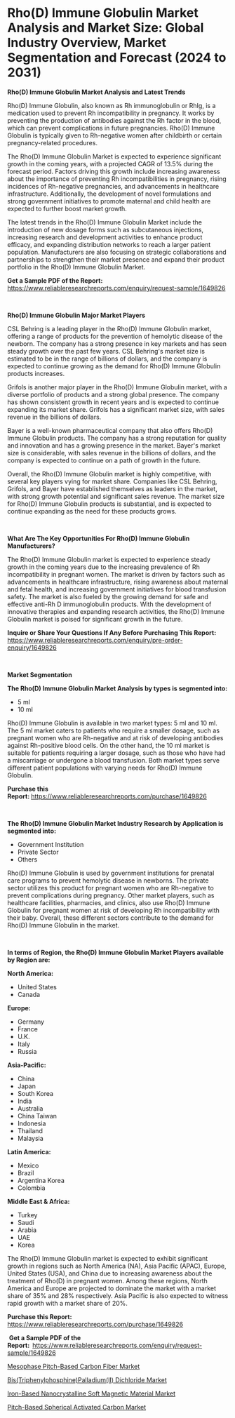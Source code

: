 <p><h1>Rho(D) Immune Globulin Market Analysis and Market Size: Global Industry Overview, Market Segmentation and Forecast (2024 to 2031)</h1></p><p><strong>Rho(D) Immune Globulin Market Analysis and Latest Trends</strong></p>
<p><p>Rho(D) Immune Globulin, also known as Rh immunoglobulin or RhIg, is a medication used to prevent Rh incompatibility in pregnancy. It works by preventing the production of antibodies against the Rh factor in the blood, which can prevent complications in future pregnancies. Rho(D) Immune Globulin is typically given to Rh-negative women after childbirth or certain pregnancy-related procedures.</p><p>The Rho(D) Immune Globulin Market is expected to experience significant growth in the coming years, with a projected CAGR of 13.5% during the forecast period. Factors driving this growth include increasing awareness about the importance of preventing Rh incompatibilities in pregnancy, rising incidences of Rh-negative pregnancies, and advancements in healthcare infrastructure. Additionally, the development of novel formulations and strong government initiatives to promote maternal and child health are expected to further boost market growth.</p><p>The latest trends in the Rho(D) Immune Globulin Market include the introduction of new dosage forms such as subcutaneous injections, increasing research and development activities to enhance product efficacy, and expanding distribution networks to reach a larger patient population. Manufacturers are also focusing on strategic collaborations and partnerships to strengthen their market presence and expand their product portfolio in the Rho(D) Immune Globulin Market.</p></p>
<p><strong>Get a Sample PDF of the Report:&nbsp;</strong> <a href="https://www.reliableresearchreports.com/enquiry/request-sample/1649826">https://www.reliableresearchreports.com/enquiry/request-sample/1649826</a></p>
<p>&nbsp;</p>
<p><strong>Rho(D) Immune Globulin Major Market Players</strong></p>
<p><p>CSL Behring is a leading player in the Rho(D) Immune Globulin market, offering a range of products for the prevention of hemolytic disease of the newborn. The company has a strong presence in key markets and has seen steady growth over the past few years. CSL Behring's market size is estimated to be in the range of billions of dollars, and the company is expected to continue growing as the demand for Rho(D) Immune Globulin products increases.</p><p>Grifols is another major player in the Rho(D) Immune Globulin market, with a diverse portfolio of products and a strong global presence. The company has shown consistent growth in recent years and is expected to continue expanding its market share. Grifols has a significant market size, with sales revenue in the billions of dollars.</p><p>Bayer is a well-known pharmaceutical company that also offers Rho(D) Immune Globulin products. The company has a strong reputation for quality and innovation and has a growing presence in the market. Bayer's market size is considerable, with sales revenue in the billions of dollars, and the company is expected to continue on a path of growth in the future.</p><p>Overall, the Rho(D) Immune Globulin market is highly competitive, with several key players vying for market share. Companies like CSL Behring, Grifols, and Bayer have established themselves as leaders in the market, with strong growth potential and significant sales revenue. The market size for Rho(D) Immune Globulin products is substantial, and is expected to continue expanding as the need for these products grows.</p></p>
<p>&nbsp;</p>
<p><strong>What Are The Key Opportunities For Rho(D) Immune Globulin Manufacturers?</strong></p>
<p><p>The Rho(D) Immune Globulin market is expected to experience steady growth in the coming years due to the increasing prevalence of Rh incompatibility in pregnant women. The market is driven by factors such as advancements in healthcare infrastructure, rising awareness about maternal and fetal health, and increasing government initiatives for blood transfusion safety. The market is also fueled by the growing demand for safe and effective anti-Rh D immunoglobulin products. With the development of innovative therapies and expanding research activities, the Rho(D) Immune Globulin market is poised for significant growth in the future.</p></p>
<p><strong>Inquire or Share Your Questions If Any Before Purchasing This Report:</strong> <a href="https://www.reliableresearchreports.com/enquiry/pre-order-enquiry/1649826">https://www.reliableresearchreports.com/enquiry/pre-order-enquiry/1649826</a></p>
<p>&nbsp;</p>
<p><strong>Market Segmentation</strong></p>
<p><strong>The Rho(D) Immune Globulin Market Analysis by types is segmented into:</strong></p>
<p><ul><li>5 ml</li><li>10 ml</li></ul></p>
<p><p>Rho(D) Immune Globulin is available in two market types: 5 ml and 10 ml. The 5 ml market caters to patients who require a smaller dosage, such as pregnant women who are Rh-negative and at risk of developing antibodies against Rh-positive blood cells. On the other hand, the 10 ml market is suitable for patients requiring a larger dosage, such as those who have had a miscarriage or undergone a blood transfusion. Both market types serve different patient populations with varying needs for Rho(D) Immune Globulin.</p></p>
<p><strong>Purchase this Report:&nbsp;</strong><a href="https://www.reliableresearchreports.com/purchase/1649826">https://www.reliableresearchreports.com/purchase/1649826</a></p>
<p>&nbsp;</p>
<p><strong>The Rho(D) Immune Globulin Market Industry Research by Application is segmented into:</strong></p>
<p><ul><li>Government Institution</li><li>Private Sector</li><li>Others</li></ul></p>
<p><p>Rho(D) Immune Globulin is used by government institutions for prenatal care programs to prevent hemolytic disease in newborns. The private sector utilizes this product for pregnant women who are Rh-negative to prevent complications during pregnancy. Other market players, such as healthcare facilities, pharmacies, and clinics, also use Rho(D) Immune Globulin for pregnant women at risk of developing Rh incompatibility with their baby. Overall, these different sectors contribute to the demand for Rho(D) Immune Globulin in the market.</p></p>
<p>&nbsp;</p>
<p><strong>In terms of Region, the Rho(D) Immune Globulin Market Players available by Region are:</strong></p>
<p>
    <p> <strong> North America: </strong>
        <ul>
            <li>United States</li>
            <li>Canada</li>
        </ul>
        </p> 
    <p> <strong> Europe: </strong>
        <ul>
            <li>Germany</li>
            <li>France</li>
            <li>U.K.</li>
            <li>Italy</li>
            <li>Russia</li>
        </ul>
        </p> 
    <p> <strong> Asia-Pacific: </strong>
        <ul>
            <li>China</li>
            <li>Japan</li>
            <li>South Korea</li>
            <li>India</li>
            <li>Australia</li>
            <li>China Taiwan</li>
            <li>Indonesia</li>
            <li>Thailand</li>
            <li>Malaysia</li>
        </ul>
        </p> 
    <p> <strong> Latin America: </strong>
        <ul>
            <li>Mexico</li>
            <li>Brazil</li>
            <li>Argentina Korea</li>
            <li>Colombia</li>
        </ul>
        </p> 
    <p> <strong> Middle East & Africa: </strong>
        <ul>
            <li>Turkey</li>
            <li>Saudi</li>
            <li>Arabia</li>
            <li>UAE</li>
            <li>Korea</li>
        </ul>
    </p>
    </p>
<p><p>The Rho(D) Immune Globulin market is expected to exhibit significant growth in regions such as North America (NA), Asia Pacific (APAC), Europe, United States (USA), and China due to increasing awareness about the treatment of Rho(D) in pregnant women. Among these regions, North America and Europe are projected to dominate the market with a market share of 35% and 28% respectively. Asia Pacific is also expected to witness rapid growth with a market share of 20%.</p></p>
<p><strong>Purchase this Report: </strong><a href="https://www.reliableresearchreports.com/purchase/1649826">https://www.reliableresearchreports.com/purchase/1649826</a></p>
<p>&nbsp;<strong>Get a Sample PDF of the Report:&nbsp;&nbsp;</strong><a href="https://www.reliableresearchreports.com/enquiry/request-sample/1649826">https://www.reliableresearchreports.com/enquiry/request-sample/1649826</a></p>
<p><strong></strong></p>
<p><p><a href="https://github.com/kufem1/Market-Research-Report-List-1/blob/main/mesophase-pitch-based-carbon-fiber-market.md">Mesophase Pitch-Based Carbon Fiber Market</a></p><p><a href="https://github.com/kosella/Market-Research-Report-List-2/blob/main/bistriphenylphosphinepalladiumii-dichloride-market.md">Bis(Triphenylphosphine)Palladium(II) Dichloride Market</a></p><p><a href="https://github.com/nathandecarvalho/Market-Research-Report-List-2/blob/main/iron-based-nanocrystalline-soft-magnetic-material-market.md">Iron-Based Nanocrystalline Soft Magnetic Material Market</a></p><p><a href="https://github.com/singletonthaxterkelliehr2df/Market-Research-Report-List-1/blob/main/pitch-based-spherical-activated-carbon-market.md">Pitch-Based Spherical Activated Carbon Market</a></p></p>